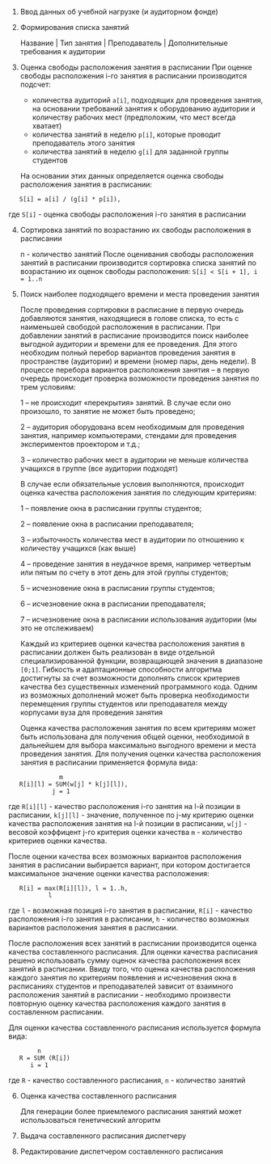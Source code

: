 1. Ввод данных об учебной нагрузке (и аудиторном фонде)

2. Формирования списка занятий

   Название | Тип занятия | Преподаватель | Дополнительные требования к аудитории

3. Оценка свободы расположения занятия в расписании
   При оценке свободы расположения i-го занятия в расписании производится подсчет:
   - количества аудиторий `a[i]`, подходящих для проведения занятия, на основании требований занятия к оборудованию аудитории и количеству рабочих мест (предположим, что мест всегда хватает)
   - количества занятий в неделю `p[i]`, которые проводит преподаватель этого занятия
   - количества занятий в неделю `g[i]` для заданной группы студентов

   На основании этих данных определяется оценка свободы расположения занятия в расписании:
```
   S[i] = a[i] / (g[i] * p[i]),
```
   где `S[i]` - оценка свободы расположения i-го занятия в расписании


4. Сортировка занятий по возрастанию их свободы расположения в расписании

   n - количество занятий
   После оценивания свободы расположения занятий в расписании производится сортировка списка занятий по возрастанию их оценок свободы расположения: `S[i] < S[i + 1], i = 1..n`

5. Поиск наиболее подходящего времени и места проведения занятия

   После проведения сортировки в расписание в первую очередь добавляются занятия, находящиеся в голове списка, то есть с наименьшей свободой расположения в расписании. При добавлении занятий в расписание производится поиск наиболее выгодной аудитории и времени для ее проведения. Для этого необходим полный перебор вариантов проведения занятия в пространстве (аудитории) и времени (номер пары, день недели). В процессе перебора вариантов расположения занятия – в первую очередь происходит проверка возможности проведения занятия по трем условиям:

   1 – не происходит «перекрытия» занятий. В случае если оно произошло, то занятие не может быть проведено;

   2 – аудитория оборудована всем необходимым для проведения занятия, например компьютерами, стендами для проведения экспериментов проектором и т.д.;

   3 – количество рабочих мест в аудитории не меньше количества учащихся в группе (все аудитории подходят)

   В случае если обязательные условия выполняются, происходит оценка качества расположения занятия по следующим критериям:

   1 – появление окна в расписании группы студентов;

   2 – появление окна в расписании преподавателя;

   3 – избыточность количества мест в аудитории по отношению к количеству учащихся (как выше)

   4 – проведение занятия в неудачное время, например четвертым или пятым по счету в этот день для этой группы студентов;

   5 – исчезновение окна в расписании группы студентов;

   6 – исчезновение окна в расписании преподавателя;

   7 – исчезновение окна в расписании использования аудитории (мы это не отслеживаем)

   Каждый из критериев оценки качества расположения занятия в расписании должен быть реализован в виде отдельной специализированной функции, возвращающей значения в диапазоне `[0;1]`. Гибкость и адаптационные способности алгоритма достигнуты за счет возможности дополнять список критериев качества без существенных изменений программного кода. Одним из возможных дополнений может быть проверка необходимости перемещения группы студентов или преподавателя между корпусами вуза для проведения занятия

   Оценка качества расположения занятия по всем критериям может быть использована для получения общей оценки, необходимой в дальнейшем для выбора максимально выгодного времени и места проведения занятия.
   Для получения оценки качества расположения занятия в расписании применяется формула вида:
```
              m
   R[i][l] = SUM(w[j] * k[j][l]),
            j = 1
```
   где `R[i][l]` - качество расположения i-го занятия на l-й позиции в расписании,
       `k[j][l]` - значение, полученное по j-му критерию оценки качества расположения занятия на l-й позиции в расписании,
       `w[j]` - весовой коэффицент j-го критерия оценки качества
       `m` - количество критериев оценки качества.

   После оценки качества всех возможных вариантов расположения занятия в расписании выбирается вариант, при котором достигается максимальное значение оценки качества расположения:
```
   R[i] = max(R[i][l]), l = 1..h,
           l
```
   где `l` - возможная позиция i-го занятия в расписании,
       `R[i]` - качество расположения i-го занятия в расписании,
       `h` - количество возможных вариантов расположения занятия в расписании.

   После расположения всех занятий в расписании производится оценка качества составленного расписания. Для оценки качества расписания решено использовать сумму оценок качества расположения всех занятий в расписании. Ввиду того, что оценка качества расположения каждого занятия по критериям появления и исчезновения окна в расписаниях студентов и преподавателей зависит от взаимного расположения занятий в расписании - необходимо произвести повторную оценку качества расположения каждого занятия в составленном расписании.

   Для оценки качества составленного расписания используется формула вида:
```
        n
   R = SUM (R[i])
      i = 1
```
   где `R` - качество составленного расписания,
       `n` - количество занятий

6. Оценка качества составленного расписания

   Для генерации более приемлемого расписания занятий может использоваться генетический алгоритм

7. Выдача составленного расписания диспетчеру

8. Редактирование диспетчером составленного расписания